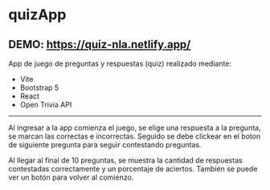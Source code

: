 # quizApp

## DEMO: https://quiz-nla.netlify.app/

App de juego de preguntas y respuestas (quiz) realizado mediante:

<ul>
<li>Vite</li>
<li>Bootstrap 5</li>
<li>React</li>
<li>Open Trivia API</li>
</ul>

* * *

Al ingresar a la app comienza el juego, se elige una respuesta a la pregunta, se marcan las correctas e incorrectas. Seguido se debe clickear en el boton de siguiente pregunta para seguir contestando preguntas.

Al llegar al final de 10 preguntas, se muestra la cantidad de respuestas contestadas correctamente y un porcentaje de aciertos. También se puede ver un botón para volver al comienzo.